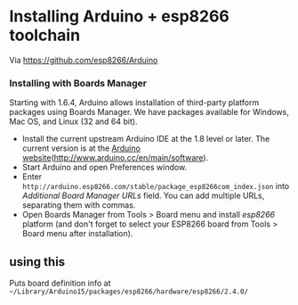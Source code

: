 # Installing Arduino + esp8266 toolchain

Via <https://github.com/esp8266/Arduino>

### Installing with Boards Manager

Starting with 1.6.4, Arduino allows installation of third-party platform packages using Boards Manager. We have packages available for Windows, Mac OS, and Linux (32 and 64 bit).

- Install the current upstream Arduino IDE at the 1.8 level or later. The current version is at the [Arduino website](#)(http://www.arduino.cc/en/main/software).
- Start Arduino and open Preferences window.
- Enter ```http://arduino.esp8266.com/stable/package_esp8266com_index.json``` into *Additional Board Manager URLs* field. You can add multiple URLs, separating them with commas.
- Open Boards Manager from Tools \> Board menu and install *esp8266* platform (and don't forget to select your ESP8266 board from Tools \> Board menu after installation).

## using this

Puts board definition info at `~/Library/Arduino15/packages/esp8266/hardware/esp8266/2.4.0/`
